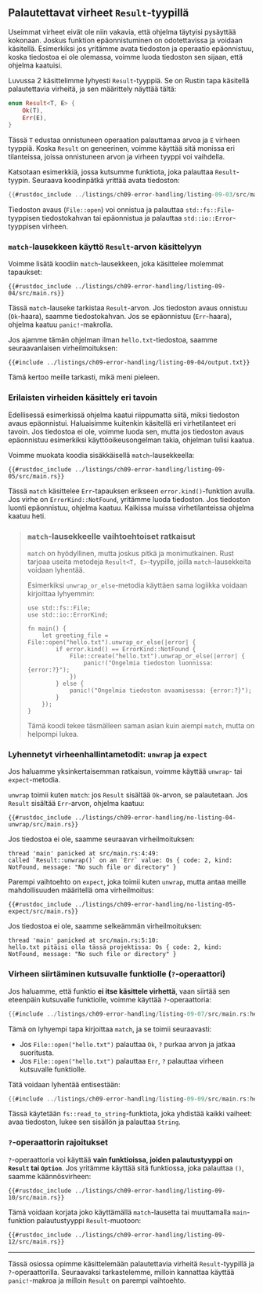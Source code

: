 ## Palautettavat virheet `Result`-tyypillä

Useimmat virheet eivät ole niin vakavia, että ohjelma täytyisi pysäyttää kokonaan. Joskus funktion epäonnistuminen on odotettavissa ja voidaan käsitellä. Esimerkiksi jos yritämme avata tiedoston ja operaatio epäonnistuu, koska tiedostoa ei ole olemassa, voimme luoda tiedoston sen sijaan, että ohjelma kaatuisi.

Luvussa 2 käsittelimme lyhyesti `Result`-tyyppiä. Se on Rustin tapa käsitellä palautettavia virheitä, ja sen määrittely näyttää tältä:

```rust
enum Result<T, E> {
    Ok(T),
    Err(E),
}
```

Tässä `T` edustaa onnistuneen operaation palauttamaa arvoa ja `E` virheen tyyppiä. Koska `Result` on geneerinen, voimme käyttää sitä monissa eri tilanteissa, joissa onnistuneen arvon ja virheen tyyppi voi vaihdella.

Katsotaan esimerkkiä, jossa kutsumme funktiota, joka palauttaa `Result`-tyypin. Seuraava koodinpätkä yrittää avata tiedoston:

```rust
{{#rustdoc_include ../listings/ch09-error-handling/listing-09-03/src/main.rs}}
```

Tiedoston avaus (`File::open`) voi onnistua ja palauttaa `std::fs::File`-tyyppisen tiedostokahvan tai epäonnistua ja palauttaa `std::io::Error`-tyyppisen virheen.

### `match`-lausekkeen käyttö `Result`-arvon käsittelyyn

Voimme lisätä koodiin `match`-lausekkeen, joka käsittelee molemmat tapaukset:

```rust,should_panic
{{#rustdoc_include ../listings/ch09-error-handling/listing-09-04/src/main.rs}}
```

Tässä `match`-lauseke tarkistaa `Result`-arvon. Jos tiedoston avaus onnistuu (`Ok`-haara), saamme tiedostokahvan. Jos se epäonnistuu (`Err`-haara), ohjelma kaatuu `panic!`-makrolla. 

Jos ajamme tämän ohjelman ilman `hello.txt`-tiedostoa, saamme seuraavanlaisen virheilmoituksen:

```console
{{#include ../listings/ch09-error-handling/listing-09-04/output.txt}}
```

Tämä kertoo meille tarkasti, mikä meni pieleen.

### Erilaisten virheiden käsittely eri tavoin

Edellisessä esimerkissä ohjelma kaatui riippumatta siitä, miksi tiedoston avaus epäonnistui. Haluaisimme kuitenkin käsitellä eri virhetilanteet eri tavoin. Jos tiedostoa ei ole, voimme luoda sen, mutta jos tiedoston avaus epäonnistuu esimerkiksi käyttöoikeusongelman takia, ohjelman tulisi kaatua.

Voimme muokata koodia sisäkkäisellä `match`-lausekkeella:

```rust,ignore
{{#rustdoc_include ../listings/ch09-error-handling/listing-09-05/src/main.rs}}
```

Tässä `match` käsittelee `Err`-tapauksen erikseen `error.kind()`-funktion avulla. Jos virhe on `ErrorKind::NotFound`, yritämme luoda tiedoston. Jos tiedoston luonti epäonnistuu, ohjelma kaatuu. Kaikissa muissa virhetilanteissa ohjelma kaatuu heti.

> ### `match`-lausekkeelle vaihtoehtoiset ratkaisut
>
> `match` on hyödyllinen, mutta joskus pitkä ja monimutkainen. Rust tarjoaa useita metodeja `Result<T, E>`-tyypille, joilla `match`-lausekkeita voidaan lyhentää.
>
> Esimerkiksi `unwrap_or_else`-metodia käyttäen sama logiikka voidaan kirjoittaa lyhyemmin:
>
> ```rust,ignore
> use std::fs::File;
> use std::io::ErrorKind;
>
> fn main() {
>     let greeting_file = File::open("hello.txt").unwrap_or_else(|error| {
>         if error.kind() == ErrorKind::NotFound {
>             File::create("hello.txt").unwrap_or_else(|error| {
>                 panic!("Ongelmia tiedoston luonnissa: {error:?}");
>             })
>         } else {
>             panic!("Ongelmia tiedoston avaamisessa: {error:?}");
>         }
>     });
> }
> ```
>
> Tämä koodi tekee täsmälleen saman asian kuin aiempi `match`, mutta on helpompi lukea.

### Lyhennetyt virheenhallintametodit: `unwrap` ja `expect`

Jos haluamme yksinkertaisemman ratkaisun, voimme käyttää `unwrap`- tai `expect`-metodia. 

`unwrap` toimii kuten `match`: jos `Result` sisältää `Ok`-arvon, se palautetaan. Jos `Result` sisältää `Err`-arvon, ohjelma kaatuu:

```rust,should_panic
{{#rustdoc_include ../listings/ch09-error-handling/no-listing-04-unwrap/src/main.rs}}
```

Jos tiedostoa ei ole, saamme seuraavan virheilmoituksen:

```text
thread 'main' panicked at src/main.rs:4:49:
called `Result::unwrap()` on an `Err` value: Os { code: 2, kind: NotFound, message: "No such file or directory" }
```

Parempi vaihtoehto on `expect`, joka toimii kuten `unwrap`, mutta antaa meille mahdollisuuden määritellä oma virheilmoitus:

```rust,should_panic
{{#rustdoc_include ../listings/ch09-error-handling/no-listing-05-expect/src/main.rs}}
```

Jos tiedostoa ei ole, saamme selkeämmän virheilmoituksen:

```text
thread 'main' panicked at src/main.rs:5:10:
hello.txt pitäisi olla tässä projektissa: Os { code: 2, kind: NotFound, message: "No such file or directory" }
```

### Virheen siirtäminen kutsuvalle funktiolle (`?`-operaattori)

Jos haluamme, että funktio **ei itse käsittele virhettä**, vaan siirtää sen eteenpäin kutsuvalle funktiolle, voimme käyttää `?`-operaattoria:

```rust
{{#include ../listings/ch09-error-handling/listing-09-07/src/main.rs:here}}
```

Tämä on lyhyempi tapa kirjoittaa `match`, ja se toimii seuraavasti:
- Jos `File::open("hello.txt")` palauttaa `Ok`, `?` purkaa arvon ja jatkaa suoritusta.
- Jos `File::open("hello.txt")` palauttaa `Err`, `?` palauttaa virheen kutsuvalle funktiolle.

Tätä voidaan lyhentää entisestään:

```rust
{{#include ../listings/ch09-error-handling/listing-09-09/src/main.rs:here}}
```

Tässä käytetään `fs::read_to_string`-funktiota, joka yhdistää kaikki vaiheet: avaa tiedoston, lukee sen sisällön ja palauttaa `String`.

### `?`-operaattorin rajoitukset

`?`-operaattoria voi käyttää **vain funktioissa, joiden palautustyyppi on `Result` tai `Option`**. Jos yritämme käyttää sitä funktiossa, joka palauttaa `()`, saamme käännösvirheen:

```rust,ignore,does_not_compile
{{#rustdoc_include ../listings/ch09-error-handling/listing-09-10/src/main.rs}}
```

Tämä voidaan korjata joko käyttämällä `match`-lausetta tai muuttamalla `main`-funktion palautustyyppi `Result`-muotoon:

```rust,ignore
{{#rustdoc_include ../listings/ch09-error-handling/listing-09-12/src/main.rs}}
```

---

Tässä osiossa opimme käsittelemään palautettavia virheitä `Result`-tyypillä ja `?`-operaattorilla. Seuraavaksi tarkastelemme, milloin kannattaa käyttää `panic!`-makroa ja milloin `Result` on parempi vaihtoehto.

